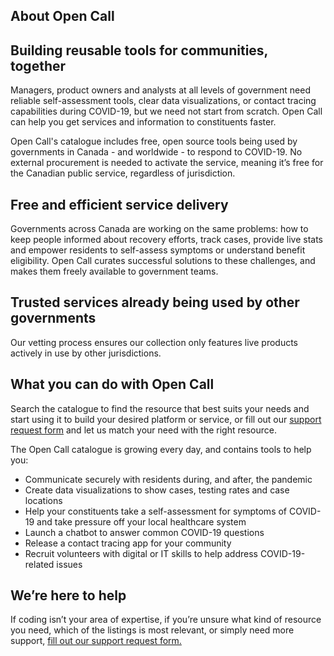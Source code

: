 ## About Open Call

## Building reusable tools for communities, together
Managers, product owners and analysts at all levels of government need reliable self-assessment tools, clear data visualizations, or contact tracing capabilities during COVID-19, but we need not start from scratch. Open Call can help you get services and information to constituents faster.

Open Call's catalogue includes free, open source tools being used by governments in Canada - and worldwide - to respond to COVID-19. No external procurement is needed to activate the service, meaning it’s free for the Canadian public service, regardless of jurisdiction.

## Free and efficient service delivery
Governments across Canada are working on the same problems: how to keep people informed about recovery efforts, track cases, provide live stats and empower residents to self-assess symptoms or understand benefit eligibility. Open Call curates successful solutions to these challenges, and makes them freely available to government teams. 

## Trusted services already being used by other governments
Our vetting process ensures our collection only features live products actively in use by other jurisdictions. 

## What you can do with Open Call
Search the catalogue to find the resource that best suits your needs and start using it to build your desired platform or service, or fill out our [support request form](https://docs.google.com/forms/d/e/1FAIpQLSdWbl_vdlE1_eIVuZk3mgG46ulp90o-m0kN8YgqjvDuc59GIw/viewform) and let us match your need with the right resource.

The Open Call catalogue is growing every day, and contains tools to help you:
* Communicate securely with residents during, and after, the pandemic
* Create data visualizations to show cases, testing rates and case locations
* Help your constituents take a self-assessment for symptoms of COVID-19 and take pressure off your local healthcare system
* Launch a chatbot to answer common COVID-19 questions
* Release a contact tracing app for your community
* Recruit volunteers with digital or IT skills to help address COVID-19-related issues

## We’re here to help
If coding isn’t your area of expertise, if you’re unsure what kind of resource you need, which of the listings is most relevant, or simply need more support, [fill out our support request form.](https://docs.google.com/forms/d/e/1FAIpQLSdWbl_vdlE1_eIVuZk3mgG46ulp90o-m0kN8YgqjvDuc59GIw/viewform)
